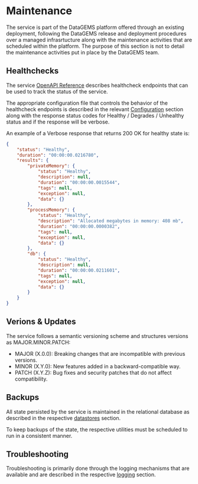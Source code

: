 # Maintenance

The service is part of the DataGEMS platform offered through an existing deployment, following the DataGEMS release and deployment procedures over a managed infrasrtucture along with the maintenance activities that are scheduled within the platform. The purpose of this section is not to detail the maintenance activities put in place by the DataGEMS team.

## Healthchecks

The service [OpenAPI Reference](openapi.md) describes healthcheck endpoints that can be used to track the status of the service. 

The appropriate configuration file that controls the behavior of the healthcheck endpoints is described in the relevant [Configuration](configuration.md) section along with the response status codes for Healthy / Degrades / Unhealthy status and if the response will be verbose.

An example of a Verbose response that returns 200 OK for healthy state is:
```json
{
    "status": "Healthy",
    "duration": "00:00:00.0216780",
    "results": {
        "privateMemory": {
            "status": "Healthy",
            "description": null,
            "duration": "00:00:00.0015544",
            "tags": null,
            "exception": null,
            "data": {}
        },
        "processMemory": {
            "status": "Healthy",
            "description": "Allocated megabytes in memory: 408 mb",
            "duration": "00:00:00.0000382",
            "tags": null,
            "exception": null,
            "data": {}
        },
        "db": {
            "status": "Healthy",
            "description": null,
            "duration": "00:00:00.0211601",
            "tags": null,
            "exception": null,
            "data": {}
        }
    }
}
```

## Verions & Updates

The service follows a semantic versioning scheme and structures versions as MAJOR.MINOR.PATCH:

* MAJOR (X.0.0): Breaking changes that are incompatible with previous versions.
* MINOR (X.Y.0): New features added in a backward-compatible way.
* PATCH (X.Y.Z): Bug fixes and security patches that do not affect compatibility.

## Backups

All state persisted by the service is maintained in the relational database as described in the respective [datastores](datastore.md) section.

To keep backups of the state, the respective utilities must be scheduled to run in a consistent manner. 

## Troubleshooting

Troubleshooting is primarily done through the logging mechanisms that are available and are described in the respective [logging](logging.md) section.